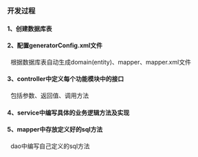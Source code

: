 ### 开发过程  
#### 1、创建数据库表  
#### 2、配置generatorConfig.xml文件  
&nbsp;&nbsp;根据数据库表自动生成domain(entity)、mapper、mapper.xml文件  
#### 3、controller中定义每个功能模块中的接口  
&nbsp;&nbsp;包括参数、返回值、调用方法  
#### 4、service中编写具体的业务逻辑方法及实现  
#### 5、mapper中存放定义好的sql方法  
&nbsp;&nbsp;dao中编写自己定义的sql方法
